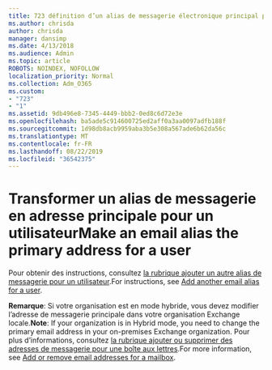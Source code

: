 ```yaml
---
title: 723 définition d’un alias de messagerie électronique principal pour l’utilisateur
ms.author: chrisda
author: chrisda
manager: dansimp
ms.date: 4/13/2018
ms.audience: Admin
ms.topic: article
ROBOTS: NOINDEX, NOFOLLOW
localization_priority: Normal
ms.collection: Adm_O365
ms.custom:
- "723"
- "1"
ms.assetid: 9db496e8-7345-4449-bbb2-0ed8c6d72e3e
ms.openlocfilehash: ba5ade5c914600725ed2aff0a3aa0097adfb188f
ms.sourcegitcommit: 1d98db8acb9959aba3b5e308a567ade6b62da56c
ms.translationtype: MT
ms.contentlocale: fr-FR
ms.lasthandoff: 08/22/2019
ms.locfileid: "36542375"
---
```

# <a name="make-an-email-alias-the-primary-address-for-a-user"></a><span data-ttu-id="e06b7-102">Transformer un alias de messagerie en adresse principale pour un utilisateur</span><span class="sxs-lookup"><span data-stu-id="e06b7-102">Make an email alias the primary address for a user</span></span>

<span data-ttu-id="e06b7-103">Pour obtenir des instructions, consultez [la rubrique ajouter un autre alias de messagerie pour un utilisateur](https://support.office.com/article/0b0bd900-68b1-4bf5-808b-5d240a7739f4).</span><span class="sxs-lookup"><span data-stu-id="e06b7-103">For instructions, see [Add another email alias for a user](https://support.office.com/article/0b0bd900-68b1-4bf5-808b-5d240a7739f4).</span></span>

<span data-ttu-id="e06b7-104">**Remarque**: Si votre organisation est en mode hybride, vous devez modifier l’adresse de messagerie principale dans votre organisation Exchange locale.</span><span class="sxs-lookup"><span data-stu-id="e06b7-104">**Note**: If your organization is in Hybrid mode, you need to change the primary email address in your on-premises Exchange organization.</span></span> <span data-ttu-id="e06b7-105">Pour plus d’informations, consultez [la rubrique ajouter ou supprimer des adresses de messagerie pour une boîte aux lettres](https://technet.microsoft.com/library/bb123794.aspx).</span><span class="sxs-lookup"><span data-stu-id="e06b7-105">For more information, see [Add or remove email addresses for a mailbox](https://technet.microsoft.com/library/bb123794.aspx).</span></span>
